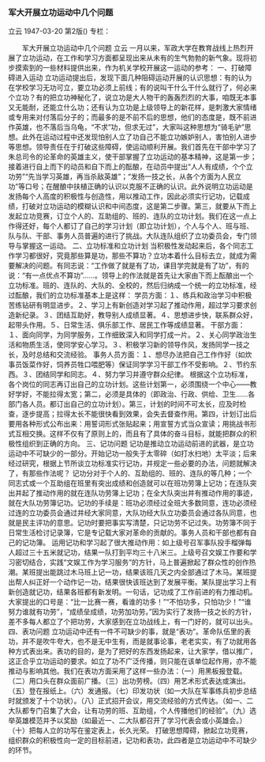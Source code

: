 ### 军大开展立功运动中几个问题
立云
1947-03-20
第2版()
专栏：

　　军大开展立功运动中几个问题
    立云
    一月以来，军政大学在教育战线上热烈开展了立功运动，在工作和学习方面都呈现出来从未有的生气勃勃的新气象。现将初步摸索到的一些材料提供出来，作为机关学校开展这一运动的参考：
    一、打破障碍进入运动
    立功运动提出后，发现下面几种阻碍运动开展的认识思想：有的认为在学校学习无功可立，要立功必须上前线；有的说叫干什么干什么就行了，何必来个立功？有的把立功神秘化了，说立功是大人物干的轰轰烈烈的大事，咱既无本事又无能耐，还能立什么功；还有认为立功是上级领导上的新花样，是刺激大家情绪或专用来对付落后分子的；而最多的是不前不后的思想，他们的态度是，既不前进作英雄，也不落后当乌龟，“不求”功，但求无过”，大家叫这种思想为“骑毛驴”思想。此外在运动过程中还发现怕别人立了功自己不能立功嫉妒别人，害怕别人进步等思想。领导责任在于打破这些障碍，使运动顺利开展。我们首先在干部中学习了朱总司令的论革命的英雄主义，使干部掌握了立功运动的基本精神，这是第一步；接着进行自上而下的动员和自下而上的酝酿，在动员中提出“人人有成绩，个个立功劳”“先当学习英雄，再当杀敌英雄”；“发扬一技之长，从各个方面为人民立功”等口号；在醒酿中扶植正确的认识以克服不正确的认识。此外说明立功运动是发扬每个人高度的积极性与创造性，用以推动工作，因此必须实行记功，记载成绩，打破对立功运动的模糊认识和中间态度，这是第二步骤。第三，就要从下而上发起立功竞赛，订立个人的、互助组的、班的、连队的立功计划。我们在这一点上作得还好，每个人都订了自己的学习计划（即立功计划），个人与个人、班与班、队与队、干部、事务人员普遍的进行了挑战。大队连队组织了立功委员会，专门领导与掌握这一运动。
    二、立功标准和立功计划
    当积极性发动起来后，各个同志工作学习都很好，究竟那些算是功，那些不算功？立功本着什么目标去立，就成为需要解决的问题。有同志说：“工作做了就是有了功，课目学完就是有了功”，有的说：“有一点优点不算功”……。领导上的作法就是首先让大家由下而上酝酿出一个立功标准。班的、连队的、大队的、全校的，然后归纳成一个统一的立功标准，经过酝酿，我们的立功标准基本上是这样：
    学员方面：１、练兵和政治学习中积极苦练钻研有明显进步。２、学习上有新创造对学习起了推动作用，超过学习要求创造新纪录。３、团结互助好，教导别人成绩显著。４、思想进步快，联系群众好，起带头作用。５、日常生活、俱乐部工作、居民工作等成绩显著。
    干部方面：１、面向同学，为同学服务，工作细致深入和同学打成一片。２、关心同学政治生活和物质生活，使同学安心学习。３、积极学习新的领导作风，发扬同学一技之长，及时总结和交流经验。
    事务人员方面：１、想尽办法把自己工作作好（如炊事员饭菜作好，饲养员牲口喂肥等）保证同学学习干部工作不受影响。２、节约东西。３、团结同学和同志。４、努力学习并遵守群众纪律。
    根据这个立功标准，各个岗位的同志再订出自己的立功计划。这些计划第一，必须围绕一个中心——教好学好，不能拉得太宽；第二，必须是具体的（即政治、行政、供给、卫生……各部门各人员。都订出自己的立功计划）。第三，计划的时间不可太长，应及时检查，逐步提高；拉得太长不能很快看到效果，会失去督查作用。第四，计划订出后要用各种形式公布出来：用誓词形式张贴起来；用宣誓方式当众宣读；用挑战书形式互相交换。这样不仅有了原则上的，而且有了具体的奋斗目标，就能把群众的积极性组织到正确的方向。
    三、记功问题
    记功是推动立功运动前进的武器，是立功运动中不可缺少的一部分。开始记功一般失于太零碎（如打水扫地）太平淡；后来经过研究，根据上节所谈立功标准实行记功，并规定一些必要的办法，问题就解决了，有那些作法呢？
    记功分对于个人的、互助组的、班的、连队的等几种；一个同志式或一个互助组在班里有突出成绩和创造就可以在班功劳簿上记功；在连队突出并起了推动作用的就在连队功劳簿上记功；在全大队突出并有推动作用的事迹，就在大队功劳簿记功。记功的手续是：班功必须经过全班大多数同意，连功必须经过连的立功委员会通过并经大家同意，大队功经大队立功委员会通过各队同意，也就是民主评功的意思。记功时要把事实写清楚，只记功劳不记过失。功劳簿不同于日常生活检讨记录簿，它是专记载大家对革命的贡献的。事务人员和干部也都有自己的记功簿。
    运用记功和学习起了很大推动作用：如上级号召军事队投手榴弹每人超过三十五米就记功，结果一队打到平均三十八米三。上级号召文娱工作要和学习密切结合，实践“文娱工作为学习服务”的方针，马上普遍掀起了群众性的创作热潮。某班提出能跳过木马班上记一功，结果该班几天之内全部通过了木马。某班提出帮人纠正好一个动作记一功，结果很快该班达到了发展平衡。某队提出学习上有新创造就记功，结果各班都有新发明。一句话，记功成了工作前进的有力推动机。大家提出的口号是：“比一比赛一赛，看谁的功多！”“不怕功多，只怕功少！”“谁努力谁就有功劳”，“成绩垒成绩，功劳加功劳。”因为实行了发扬一技之长的方针，差不多每人都立了个把功劳，大家感到在立功战线上，有一门好的，就可以出头。
    四、表功问题
    立功运动中还有一件不可缺少的事，就是“表功”。革命队伍里的表功，并不是吹牛夸大，也不是无中生有，而是就事论事，老老实实，有了功就用各种方式表出来。表功的目的，是为了把好的东西发扬起来，让大家学，借以推广，这正合乎立功运动的要求。如立了功不广泛传播，则只能在该单位起作用，亦不能推动与影响其他。我们在表功方面采用了这样一些办法：（一）用黑板报登载。（二）用口头在群众面前广播。（三）出功劳榜。（四）用艺术形式表达或演出。（五）登在报纸上。（六）发通报。（七）印发功状（如一大队在军事练兵初步总结时就颁发了十个功状）。（八）正式招开会议，用交流经验的方式传达。（如一、二大队都专门召集了大会，让有功劳的班、互助组，个人传播他们的经验”。（九）选举英雄模范并予以奖励（如最近一、二大队都召开了学习代表会或小英雄会。）（十）把每人立的功写在鉴定表上，长久光荣。
    打破思想障碍，掀起立功竞赛，组织群众的积极性向一定的目标前进，记功和表功，此四者是立功运动中不可缺少的环节。
